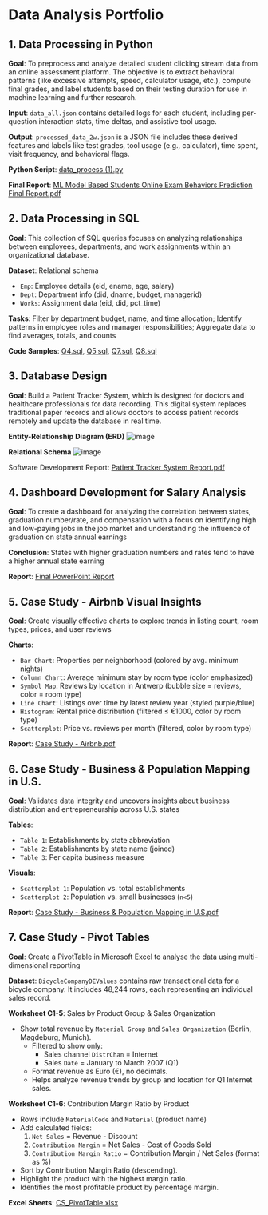 # Data Analysis Portfolio

## 1. Data Processing in Python
**Goal**: To preprocess and analyze detailed student clicking stream data from an online assessment platform. The objective is to extract behavioral patterns (like excessive attempts, speed, calculator usage, etc.), compute final grades, and label students based on their testing duration for use in machine learning and further  research.

**Input**: `data_all.json`  contains detailed logs for each student, including per-question interaction stats, time deltas, and assistive tool usage.

**Output**: `processed_data_2w.json` is a JSON file includes these derived features and labels like test grades, tool usage (e.g., calculator), time spent, visit frequency, and behavioral flags.

**Python Script**: [data_process (1).py](https://github.com/yding0128/Portfolio-/blob/main/data_process%20(1).py)

**Final Report**: [ML Model Based Students Online Exam Behaviors Prediction Final Report.pdf](https://github.com/yding0128/Portfolio-/blob/main/ML%20Model%20Based%20Students%20Online%20Exam%20Behaviors%20Prediction%20Final%20Report.pdf)

## 2. Data Processing in SQL
**Goal**: This collection of SQL queries focuses on analyzing relationships between employees, departments, and work assignments within an organizational database.

**Dataset**: Relational schema 
- `Emp`: Employee details (eid, ename, age, salary)
- `Dept`: Department info (did, dname, budget, managerid)
- `Works`: Assignment data (eid, did, pct_time)

**Tasks**: Filter by department budget, name, and time allocation; Identify patterns in employee roles and manager responsibilities; Aggregate data to find averages, totals, and counts

**Code Samples**: [Q4.sql](https://github.com/yding0128/Portfolio-/blob/main/Q4.sql), [Q5.sql](https://github.com/yding0128/Portfolio-/blob/main/Q5.sql), [Q7.sql](https://github.com/yding0128/Portfolio-/blob/main/Q7.sql), [Q8.sql](https://github.com/yding0128/Portfolio-/blob/main/Q8.sql)

## 3. Database Design
**Goal**: Build a Patient Tracker System, which is designed for doctors and healthcare professionals for data recording. This digital system replaces traditional paper records and allows doctors to access patient records remotely and update the database in real time. 

**Entity-Relationship Diagram (ERD)**
![image](https://hackmd.io/_uploads/Skh5NTsVeg.png)

**Relational Schema**
![image](![image](https://github.com/user-attachments/assets/dbe8d753-9e34-4a8d-9331-9c2547ea91cc))

Software Development Report: [Patient Tracker System Report.pdf](https://github.com/yding0128/Portfolio-/blob/main/Patient%20Tracker%20System%20Report.pdf)


## 4. Dashboard Development for Salary Analysis
**Goal**: To create a dashboard for analyzing the correlation between states, graduation number/rate, and compensation with a focus on identifying high and low-paying jobs in the job market and understanding the influence of graduation on state annual earnings

**Conclusion**: States with higher graduation numbers and rates tend to have a higher annual state earning

**Report**: [Final PowerPoint Report ](https://github.com/yding0128/Portfolio-/blob/main/Salary%20Analysis%20-%20Final%20PowerPoint%20Report.pdf)

## 5. Case Study - Airbnb Visual Insights
**Goal**: Create visually effective charts to explore trends in listing count, room types, prices, and user reviews

**Charts**:
  - `Bar Chart`: Properties per neighborhood (colored by avg. minimum nights)
  - `Column Chart`: Average minimum stay by room type (color emphasized)
  - `Symbol Map`: Reviews by location in Antwerp (bubble size = reviews, color = room type)
  - `Line Chart`: Listings over time by latest review year (styled purple/blue)
  - `Histogram`: Rental price distribution (filtered ≤ €1000, color by room type)
  - `Scatterplot`: Price vs. reviews per month (filtered, color by room type)


**Report**: [Case Study - Airbnb.pdf](https://github.com/yding0128/Portfolio-/blob/main/Case%20Study%20-%20Airbnb.pdf)




## 6. Case Study - Business & Population Mapping in U.S.
**Goal**: Validates data integrity and uncovers insights about business distribution and entrepreneurship across U.S. states

**Tables**:
  - `Table 1`: Establishments by state abbreviation
  - `Table 2`: Establishments by state name (joined)
  - `Table 3`: Per capita business measure

**Visuals**:
  - `Scatterplot 1`: Population vs. total establishments
  - `Scatterplot 2`: Population vs. small businesses (`n<5`)

**Report**: [Case Study - Business & Population Mapping in U.S.pdf](https://github.com/yding0128/Portfolio-/blob/main/Case%20Study%20-%20Business%20%26%20Population%20Mapping%20in%20U.S..pdf)
 



## 7. Case Study - Pivot Tables 
**Goal**: Create a PivotTable in Microsoft Excel to analyse the data using multi-dimensional reporting

**Dataset**: `BicycleCompanyDEValues`   contains raw transactional data for a bicycle company. It includes 48,244 rows, each representing an individual sales record. 

**Worksheet C1-5**: Sales by Product Group & Sales Organization
- Show total revenue by `Material Group` and `Sales Organization`  (Berlin, Magdeburg, Munich).
  - Filtered to show only:
    - Sales channel `DistrChan` = Internet  
    - Sales  `Date` = January to March 2007 (Q1)
  - Format revenue as Euro (€), no decimals.
  - Helps analyze revenue trends by group and location for Q1 Internet sales.

**Worksheet C1-6**: Contribution Margin Ratio by Product  
  - Rows include `MaterialCode` and `Material` (product name)
  - Add calculated fields:
    1. `Net Sales` = Revenue - Discount  
    2. `Contribution Margin` = Net Sales - Cost of Goods Sold  
    3. `Contribution Margin Ratio` = Contribution Margin / Net Sales (format as %)
  - Sort by Contribution Margin Ratio (descending).
  - Highlight the product with the highest margin ratio.
  - Identifies the most profitable product by percentage margin.

**Excel Sheets**: [CS_PivotTable.xlsx](https://github.com/yding0128/Portfolio-/blob/main/CS_PivotTable.xlsx)
